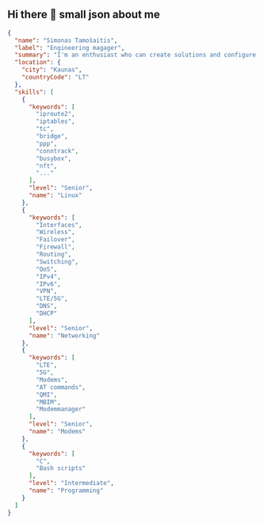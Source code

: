 ## Hi there 👋 small json about me
```json
{
  "name": "Simonas Tamošaitis",
  "label": "Engineering magager",
  "summary": "I'm an enthusiast who can create solutions and configure network equipment from the ground up.",
  "location": {
    "city": "Kaunas",
    "countryCode": "LT"
  },
  "skills": [
    {
      "keywords": [
        "iproute2",
        "iptables",
        "tc",
        "bridge",
        "ppp",
        "conntrack",
        "busybox",
        "nft",
        "..."
      ],
      "level": "Senior",
      "name": "Linux"
    },
    {
      "keywords": [
        "Interfaces",
        "Wireless",
        "Failover",
        "Firewall",
        "Routing",
        "Switching",
        "QoS",
        "IPv4",
        "IPv6",
        "VPN",
        "LTE/5G",
        "DNS",
        "DHCP"
      ],
      "level": "Senior",
      "name": "Networking"
    },
    {
      "keywords": [
        "LTE",
        "5G",
        "Modems",
        "AT commands",
        "QMI",
        "MBIM",
        "Modemmanager"
      ],
      "level": "Senior",
      "name": "Modems"
    },
    {
      "keywords": [
        "C",
        "Bash scripts"
      ],
      "level": "Intermediate",
      "name": "Programming"
    }
  ]
}
```
<!--
**simsasss/simsasss** is a ✨ _special_ ✨ repository because its `README.md` (this file) appears on your GitHub profile.

Here are some ideas to get you started:

- 🔭 I’m currently working on ...
- 🌱 I’m currently learning ...
- 👯 I’m looking to collaborate on ...
- 🤔 I’m looking for help with ...
- 💬 Ask me about ...
- 📫 How to reach me: ...
- 😄 Pronouns: ...
- ⚡ Fun fact: ...
-->
